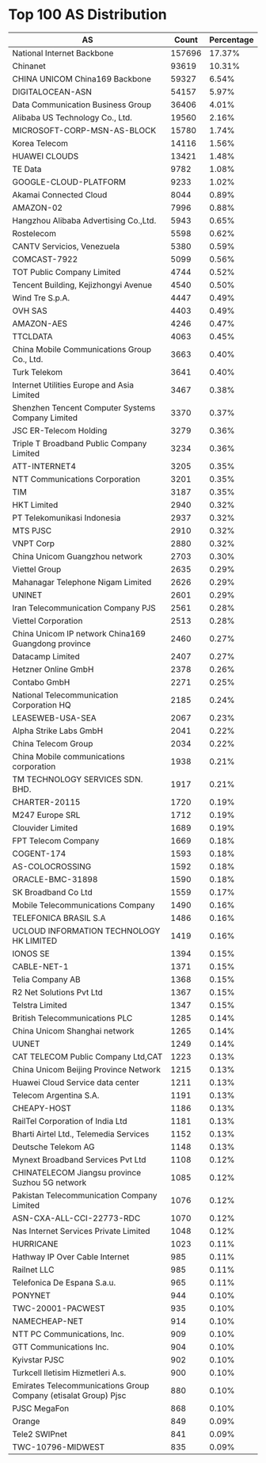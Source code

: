 # Top 100 AS Distribution
| AS | Count | Percentage |
|----|----|----|
| National Internet Backbone | 157696 | 17.37% |
| Chinanet | 93619 | 10.31% |
| CHINA UNICOM China169 Backbone | 59327 | 6.54% |
| DIGITALOCEAN-ASN | 54157 | 5.97% |
| Data Communication Business Group | 36406 | 4.01% |
| Alibaba US Technology Co., Ltd. | 19560 | 2.16% |
| MICROSOFT-CORP-MSN-AS-BLOCK | 15780 | 1.74% |
| Korea Telecom | 14116 | 1.56% |
| HUAWEI CLOUDS | 13421 | 1.48% |
| TE Data | 9782 | 1.08% |
| GOOGLE-CLOUD-PLATFORM | 9233 | 1.02% |
| Akamai Connected Cloud | 8044 | 0.89% |
| AMAZON-02 | 7996 | 0.88% |
| Hangzhou Alibaba Advertising Co.,Ltd. | 5943 | 0.65% |
| Rostelecom | 5598 | 0.62% |
| CANTV Servicios, Venezuela | 5380 | 0.59% |
| COMCAST-7922 | 5099 | 0.56% |
| TOT Public Company Limited | 4744 | 0.52% |
| Tencent Building, Kejizhongyi Avenue | 4540 | 0.50% |
| Wind Tre S.p.A. | 4447 | 0.49% |
| OVH SAS | 4403 | 0.49% |
| AMAZON-AES | 4246 | 0.47% |
| TTCLDATA | 4063 | 0.45% |
| China Mobile Communications Group Co., Ltd. | 3663 | 0.40% |
| Turk Telekom | 3641 | 0.40% |
| Internet Utilities Europe and Asia Limited | 3467 | 0.38% |
| Shenzhen Tencent Computer Systems Company Limited | 3370 | 0.37% |
| JSC ER-Telecom Holding | 3279 | 0.36% |
| Triple T Broadband Public Company Limited | 3234 | 0.36% |
| ATT-INTERNET4 | 3205 | 0.35% |
| NTT Communications Corporation | 3201 | 0.35% |
| TIM | 3187 | 0.35% |
| HKT Limited | 2940 | 0.32% |
| PT Telekomunikasi Indonesia | 2937 | 0.32% |
| MTS PJSC | 2910 | 0.32% |
| VNPT Corp | 2880 | 0.32% |
| China Unicom Guangzhou network | 2703 | 0.30% |
| Viettel Group | 2635 | 0.29% |
| Mahanagar Telephone Nigam Limited | 2626 | 0.29% |
| UNINET | 2601 | 0.29% |
| Iran Telecommunication Company PJS | 2561 | 0.28% |
| Viettel Corporation | 2513 | 0.28% |
| China Unicom IP network China169 Guangdong province | 2460 | 0.27% |
| Datacamp Limited | 2407 | 0.27% |
| Hetzner Online GmbH | 2378 | 0.26% |
| Contabo GmbH | 2271 | 0.25% |
| National Telecommunication Corporation HQ | 2185 | 0.24% |
| LEASEWEB-USA-SEA | 2067 | 0.23% |
| Alpha Strike Labs GmbH | 2041 | 0.22% |
| China Telecom Group | 2034 | 0.22% |
| China Mobile communications corporation | 1938 | 0.21% |
| TM TECHNOLOGY SERVICES SDN. BHD. | 1917 | 0.21% |
| CHARTER-20115 | 1720 | 0.19% |
| M247 Europe SRL | 1712 | 0.19% |
| Clouvider Limited | 1689 | 0.19% |
| FPT Telecom Company | 1669 | 0.18% |
| COGENT-174 | 1593 | 0.18% |
| AS-COLOCROSSING | 1592 | 0.18% |
| ORACLE-BMC-31898 | 1590 | 0.18% |
| SK Broadband Co Ltd | 1559 | 0.17% |
| Mobile Telecommunications Company | 1490 | 0.16% |
| TELEFONICA BRASIL S.A | 1486 | 0.16% |
| UCLOUD INFORMATION TECHNOLOGY HK LIMITED | 1419 | 0.16% |
| IONOS SE | 1394 | 0.15% |
| CABLE-NET-1 | 1371 | 0.15% |
| Telia Company AB | 1368 | 0.15% |
| R2 Net Solutions Pvt Ltd | 1367 | 0.15% |
| Telstra Limited | 1347 | 0.15% |
| British Telecommunications PLC | 1285 | 0.14% |
| China Unicom Shanghai network | 1265 | 0.14% |
| UUNET | 1249 | 0.14% |
| CAT TELECOM Public Company Ltd,CAT | 1223 | 0.13% |
| China Unicom Beijing Province Network | 1215 | 0.13% |
| Huawei Cloud Service data center | 1211 | 0.13% |
| Telecom Argentina S.A. | 1191 | 0.13% |
| CHEAPY-HOST | 1186 | 0.13% |
| RailTel Corporation of India Ltd | 1181 | 0.13% |
| Bharti Airtel Ltd., Telemedia Services | 1152 | 0.13% |
| Deutsche Telekom AG | 1148 | 0.13% |
| Mynext Broadband Services Pvt Ltd | 1108 | 0.12% |
| CHINATELECOM Jiangsu province Suzhou 5G network | 1085 | 0.12% |
| Pakistan Telecommunication Company Limited | 1076 | 0.12% |
| ASN-CXA-ALL-CCI-22773-RDC | 1070 | 0.12% |
| Nas Internet Services Private Limited | 1048 | 0.12% |
| HURRICANE | 1023 | 0.11% |
| Hathway IP Over Cable Internet | 985 | 0.11% |
| Railnet LLC | 985 | 0.11% |
| Telefonica De Espana S.a.u. | 965 | 0.11% |
| PONYNET | 944 | 0.10% |
| TWC-20001-PACWEST | 935 | 0.10% |
| NAMECHEAP-NET | 914 | 0.10% |
| NTT PC Communications, Inc. | 909 | 0.10% |
| GTT Communications Inc. | 904 | 0.10% |
| Kyivstar PJSC | 902 | 0.10% |
| Turkcell Iletisim Hizmetleri A.s. | 900 | 0.10% |
| Emirates Telecommunications Group Company (etisalat Group) Pjsc | 880 | 0.10% |
| PJSC MegaFon | 868 | 0.10% |
| Orange | 849 | 0.09% |
| Tele2 SWIPnet | 841 | 0.09% |
| TWC-10796-MIDWEST | 835 | 0.09% |
